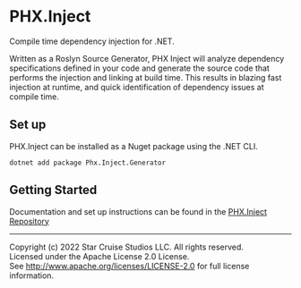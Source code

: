 # PHX.Inject

Compile time dependency injection for .NET.

Written as a Roslyn Source Generator, PHX Inject will analyze dependency
specifications defined in your code and generate the source code that performs
the injection and linking at build time. This results in blazing fast injection
at runtime, and quick identification of dependency issues at compile time.

## Set up
PHX.Inject can be installed as a Nuget package using the .NET CLI.
```shell
dotnet add package Phx.Inject.Generator
```

## Getting Started
Documentation and set up instructions can be found in the [PHX.Inject Repository](https://github.com/StarCruiseStudios/PhxInject)

---

Copyright (c) 2022 Star Cruise Studios LLC. All rights reserved.  
Licensed under the Apache License 2.0 License.  
See http://www.apache.org/licenses/LICENSE-2.0 for full license information.